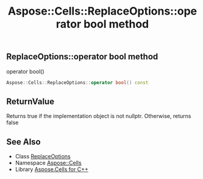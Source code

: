 ﻿---
title: Aspose::Cells::ReplaceOptions::operator bool method
linktitle: operator bool
second_title: Aspose.Cells for C++ API Reference
description: 'Aspose::Cells::ReplaceOptions::operator bool method. operator bool() in C++.'
type: docs
weight: 400
url: /cpp/aspose.cells/replaceoptions/operator_bool/
---
## ReplaceOptions::operator bool method


operator bool()

```cpp
Aspose::Cells::ReplaceOptions::operator bool() const
```


## ReturnValue

Returns true if the implementation object is not nullptr. Otherwise, returns false

## See Also

* Class [ReplaceOptions](../)
* Namespace [Aspose::Cells](../../)
* Library [Aspose.Cells for C++](../../../)
